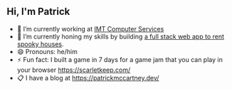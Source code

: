 ## Hi, I'm Patrick

- 🔭 I’m currently working at [IMT Computer Services](https://github.com/imtapps)
- 🌱 I’m currently honing my skills by building [a full stack web app to rent spooky houses](https://github.com/Pachwenko/spooky-rentals).
- 😄 Pronouns: he/him
- ⚡ Fun fact: I built a game in 7 days for a game jam that you can play in your browser https://scarletkeep.com/
- 📋 I have a blog at https://patrickmccartney.dev/
